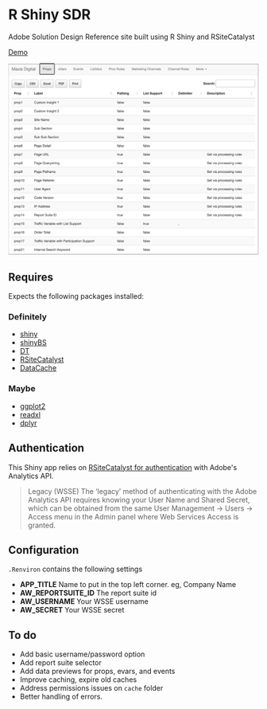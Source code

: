 # R Shiny SDR
 Adobe Solution Design Reference site built using R Shiny and RSiteCatalyst

[Demo](https://jorisdebeer.shinyapps.io/rshiny-sdr/)

![Screenshot of Shiny App display traffic variables](./rshiny-sdr-screenshot.png)

## Requires

 Expects the following packages installed:

### Definitely

* [shiny](https://github.com/rstudio/shiny)
* [shinyBS](https://ebailey78.github.io/shinyBS/)
* [DT](https://rstudio.github.io/DT/)
* [RSiteCatalyst](https://randyzwitch.com/rsitecatalyst/)
* [DataCache](https://github.com/jbryer/DataCache)

### Maybe

* [ggplot2](https://ggplot2.tidyverse.org/)
* [readxl](https://readxl.tidyverse.org/)
* [dplyr](https://dplyr.tidyverse.org/)

## Authentication

This Shiny app relies on [RSiteCatalyst for authentication](https://marketing.adobe.com/developer/documentation/authentication-1/using-web-service-credentials-2) with Adobe's Analytics API.

> Legacy (WSSE)
The ‘legacy’ method of authenticating with the Adobe Analytics API requires knowing your User Name and Shared Secret, which can be obtained from the same User Management -> Users -> Access menu in the Admin panel where Web Services Access is granted.

## Configuration

`.Renviron` contains the following settings

* **APP_TITLE** Name to put in the top left corner. eg, Company Name
* **AW_REPORTSUITE_ID** The report suite id
* **AW_USERNAME** Your WSSE username
* **AW_SECRET** Your WSSE secret

## To do

* Add basic username/password option
* Add report suite selector
* Add data previews for props, evars, and events
* Improve caching, expire old caches
* Address permissions issues on `cache` folder
* Better handling of errors.